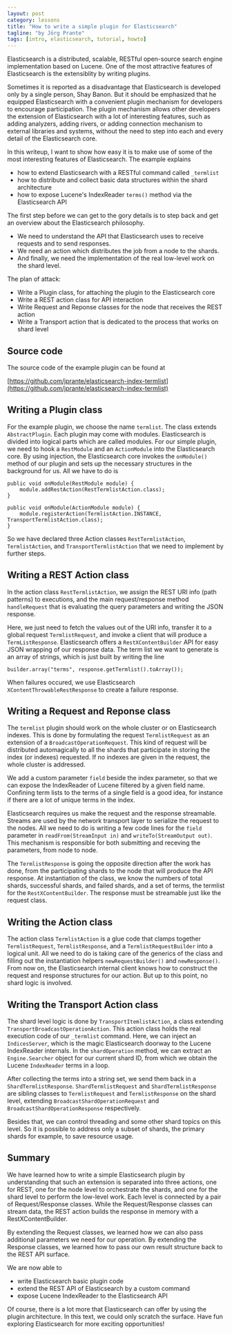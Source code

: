 ```yaml
---
layout: post
category: lessons
title: "How to write a simple plugin for Elasticsearch"
tagline: "by Jörg Prante"
tags: [intro, elasticsearch, tutorial, howto]
---
```


Elasticsearch is a distributed, scalable, RESTful open-source search engine implementation based on Lucene. One of the most attractive features of Elasticsearch is the extensiblity by writing plugins. 

Sometimes it is reported as a disadvantage that Elasticsearch is developed only by a single person, Shay Banon. But it should be emphasized that he equipped Elasticsearch with a convenient plugin mechanism for developers to encourage participation. The plugin mechanism allows other developers the extension of Elasticsearch with a lot of interesting features, such as adding analyzers, adding rivers, or adding connection mechanism to external libraries and systems, without the need to step into each and every detail of the Elasticsearch core.

In this writeup, I want to show how easy it is to make use of some of the most interesting features of Elasticsearch. The example explains

- how to extend Elasticsearch with a RESTful command called `_termlist`
- how to distribute and collect basic data structures within the shard architecture
- how to expose Lucene's IndexReader `terms()` method via the Elasticsearch API

The first step before we can get to the gory details is to step back and get an overview about the Elasticsearch philosophy.

- We need to understand the API that Elasticsearch uses to receive requests and to send responses.
- We need an action which distributes the job from a node to the shards.
- And finally, we need the implementation of the real low-level work on the shard level.

The plan of attack:

- Write a Plugin class, for attaching the plugin to the Elasticsearch core
- Write a REST action class for API interaction
- Write Request and Reponse classes for the node that receives the REST action
- Write a Transport action that is dedicated to the process that works on shard level

Source code
-----------
The source code of the example plugin can be found at 

[https://github.com/jprante/elasticsearch-index-termlist](https://github.com/jprante/elasticsearch-index-termlist)

Writing a Plugin class
----------------------

For the example plugin, we choose the name `termlist`. The class extends `AbstractPlugin`. Each plugin may come with modules. Elasticsearch is divided into logical parts which are called modules. For our simple plugin, we need to hook a `RestModule` and an `ActionModule` into the Elasticsearch core. By using injection, the Elasticsearch core invokes the `onModule()` method of our plugin and sets up the necessary structures in the background for us. All we have to do is

	public void onModule(RestModule module) {
        module.addRestAction(RestTermlistAction.class);
    }

    public void onModule(ActionModule module) {
        module.registerAction(TermlistAction.INSTANCE, TransportTermlistAction.class);        
    }

So we have declared three Action classes `RestTermlistAction`, `TermlistAction`, and `TransportTermlistAction` that we need to implement by further steps.

Writing a REST Action class
---------------------------

In the action class `RestTermlistAction`, we assign the REST URI info (path patterns) to executions, and the main request/response method `handleRequest` that is evaluating the query parameters and writing the JSON response.
 
Here, we just need to fetch the values out of the URI info, transfer it to a global request `TermlistRequest`, and invoke a client that will produce a `TermListResponse`. Elasticsearch offers a `RestXContentBuilder` API for easy JSON wrapping of our response data. The term list we want to generate is an array of strings, which is just built by writing the line

    builder.array("terms", response.getTermlist().toArray());

When failures occured, we use Elasticsearch `XContentThrowableRestResponse` to create a failure response. 

Writing a Request and Reponse class
-----------------------------------

The `termlist` plugin should work on the whole cluster or on Elasticsearch indexes. This is done by formulating the request `TermlistRequest` as an extension of a `BroadcastOperationRequest`. This kind of request will be distributed automagically to all the shards that participate in storing the index (or indexes) requested. If no indexes are given in the request, the whole cluster is addressed.

We add a custom parameter `field` beside the index parameter, so that we can expose the IndexReader of Lucene filtered by a given field name. Confining term lists to the terms of a single field is a good idea, for instance if there are a lot of unique terms in the index.

Elasticsearch requires us make the request and the response streamable. Streams are used by the network transport layer to serialize the request to the nodes. All we need to do is writing a few code lines for the `field` parameter in `readFrom(StreamInput in)` and `writeTo(StreamOutput out)`. This mechanism is responsible for both submitting and receving the parameters, from node to node.

The `TermlistResponse` is going the opposite direction after the work has done, from the participating shards to the node that will produce the API response. At instantiation of the class, we know the numbers of total shards, successful shards, and failed shards, and a set of terms, the termlist for the `RestXContentBuilder`. The response must be streamable just like the request class.

Writing the Action class
------------------------
The action class `TermlistAction` is a glue code that clamps together `TermlistRequest`, `TermlistResponse`, and a `TermlistRequestBuilder` into a logical unit. All we need to do is taking care of the generics of the class and filling out the instantiation helpers `newRequestBuilder()` and `newResponse()`. From now on, the Elasticsearch internal client knows how to construct the request and response structures for our action. But up to this point, no shard logic is involved.

Writing the Transport Action class
----------------------------------
The shard level logic is done by `TransportItemlistAction`, a class extending `TransportBroadcastOperationAction`. This action class holds the real execution code of our  `_termlist` command. Here, we can inject an `IndicesServer`, which is the magic Elasticsearch doorway to the Lucene IndexReader internals. In the `shardOperation` method, we can extract an `Engine.Searcher` object for our current shard ID, from which we obtain the Lucene `IndexReader` terms in a loop. 

After collecting the terms into a string set, we send them back in a `ShardTermlistResponse`. `ShardTermlistRequest` and `ShardTermlistResponse` are sibling classes to `TermlistRequest` and `TermlistResponse` on the shard level, extending `BroadcastShardOperationRequest` and `BroadcastShardOperationResponse` respectively.

Besides that, we can control threading and some other shard topics on this level. So it is possible to address only a subset of shards, the primary shards for example, to save resource usage. 

Summary
-------

We have learned how to write a simple Elasticsearch plugin by understanding that such an extension is separated into three actions, one for REST, one for the node level to orchestrate the shards, and one for the shard level to perform the low-level work. Each level is connected by a pair of Request/Response classes. While the Request/Response classes can stream data, the REST action builds the response in memory with a RestXContentBuilder.

By extending the Request classes, we learned how we can also pass additional parameters we need for our operation. By extending the Response classes, we learned how to pass our own result structure back to the REST API surface.

We are now able to

- write Elasticsearch basic plugin code 
- extend the REST API of Elasticsearch by a custom command
- expose Lucene IndexReader to the Elasticsearch API

Of course, there is a lot more that Elasticsearch can offer by using the plugin architecture. In this text, we could only scratch the surface. Have fun exploring Elasticsearch for more exciting opportunities!

